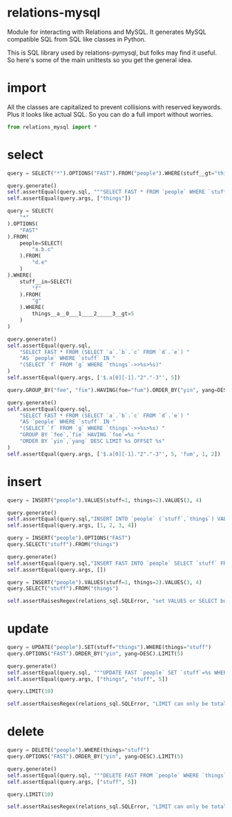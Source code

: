# relations-mysql

Module for interacting with Relations and MySQL. It generates MySQL compatible SQL from SQL like classes in Python.

This is SQL library used by relations-pymysql, but folks may find it useful. So here's some of the main unittests so you get the general idea.

# import

All the classes are capitalized to prevent collisions with reserved keywords. Plus it looks like actual SQL. So you can do a full import without worries.

```python
from relations_mysql import *
```

# select

```python
query = SELECT("*").OPTIONS("FAST").FROM("people").WHERE(stuff__gt="things")

query.generate()
self.assertEqual(query.sql, """SELECT FAST * FROM `people` WHERE `stuff`>%s""")
self.assertEqual(query.args, ["things"])

query = SELECT(
    "*"
).OPTIONS(
    "FAST"
).FROM(
    people=SELECT(
        "a.b.c"
    ).FROM(
        "d.e"
    )
).WHERE(
    stuff__in=SELECT(
        "f"
    ).FROM(
        "g"
    ).WHERE(
        things__a__0___1____2_____3__gt=5
    )
)

query.generate()
self.assertEqual(query.sql,
    "SELECT FAST * FROM (SELECT `a`.`b`.`c` FROM `d`.`e`) "
    "AS `people` WHERE `stuff` IN "
    "(SELECT `f` FROM `g` WHERE `things`->>%s>%s)"
)
self.assertEqual(query.args, ['$.a[0][-1]."2"."-3"', 5])

query.GROUP_BY("fee", "fie").HAVING(foe="fum").ORDER_BY("yin", yang=DESC).LIMIT(1, 2)

query.generate()
self.assertEqual(query.sql,
    "SELECT FAST * FROM (SELECT `a`.`b`.`c` FROM `d`.`e`) "
    "AS `people` WHERE `stuff` IN "
    "(SELECT `f` FROM `g` WHERE `things`->>%s>%s) "
    "GROUP BY `fee`,`fie` HAVING `foe`=%s "
    "ORDER BY `yin`,`yang` DESC LIMIT %s OFFSET %s"
)
self.assertEqual(query.args, ['$.a[0][-1]."2"."-3"', 5, 'fum', 1, 2])
```

# insert

```python
query = INSERT("people").VALUES(stuff=1, things=2).VALUES(3, 4)

query.generate()
self.assertEqual(query.sql,"INSERT INTO `people` (`stuff`,`things`) VALUES (%s,%s),(%s,%s)")
self.assertEqual(query.args, [1, 2, 3, 4])

query = INSERT("people").OPTIONS("FAST")
query.SELECT("stuff").FROM("things")

query.generate()
self.assertEqual(query.sql,"INSERT FAST INTO `people` SELECT `stuff` FROM `things`")
self.assertEqual(query.args, [])

query = INSERT("people").VALUES(stuff=1, things=2).VALUES(3, 4)
query.SELECT("stuff").FROM("things")

self.assertRaisesRegex(relations_sql.SQLError, "set VALUES or SELECT but not both", query.generate)
```

# update

```python
query = UPDATE("people").SET(stuff="things").WHERE(things="stuff")
query.OPTIONS("FAST").ORDER_BY("yin", yang=DESC).LIMIT(5)

query.generate()
self.assertEqual(query.sql, """UPDATE FAST `people` SET `stuff`=%s WHERE `things`=%s ORDER BY `yin`,`yang` DESC LIMIT %s""")
self.assertEqual(query.args, ["things", "stuff", 5])

query.LIMIT(10)

self.assertRaisesRegex(relations_sql.SQLError, "LIMIT can only be total", query.generate)
```

# delete

```python
query = DELETE("people").WHERE(things="stuff")
query.OPTIONS("FAST").ORDER_BY("yin", yang=DESC).LIMIT(5)

query.generate()
self.assertEqual(query.sql, """DELETE FAST FROM `people` WHERE `things`=%s ORDER BY `yin`,`yang` DESC LIMIT %s""")
self.assertEqual(query.args, ["stuff", 5])

query.LIMIT(10)

self.assertRaisesRegex(relations_sql.SQLError, "LIMIT can only be total", query.generate)
```
